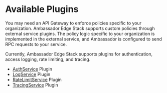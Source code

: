 # Available Plugins

You may need an API Gateway to enforce policies specific to your organization. Ambassador Edge Stack supports custom policies through external service plugins. The policy logic specific to your organization is implemented in the external service, and Ambassador is configured to send RPC requests to your service.

Currently, Ambassador Edge Stack supports plugins for authentication,
access logging, rate limiting, and tracing.

* [AuthService](auth-service) Plugin
* [LogService](log-service) Plugin
* [RateLimitService](rate-limit-service) Plugin
* [TracingService](tracing-service) Plugin

